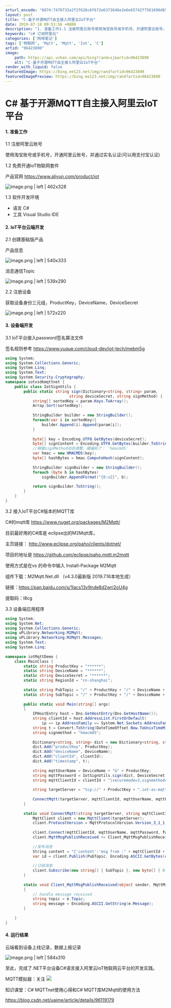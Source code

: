 ```yaml
---
arturl_encode: "6874:7470733a2f2f626c6f672e6373646e2e6e65742f7561696d65:2f61727469636c652f64657461696c732f3936343233383930"
layout: post
title: "C-基于开源MQTT自主接入阿里云IoT平台"
date: 2019-07-18 09:53:56 +0800
description: "1. 准备工作1.1 注册阿里云账号使用淘宝账号或手机号，开通阿里云账号，并通过实名认证(可以用支付"
keywords: "c# 订阅阿里云"
categories: ['网络笔记']
tags: ['物联网', 'Mqtt', 'Mqtt', 'Iot', 'C']
artid: "96423890"
image:
    path: https://api.vvhan.com/api/bing?rand=sj&artid=96423890
    alt: "C-基于开源MQTT自主接入阿里云IoT平台"
render_with_liquid: false
featuredImage: https://bing.ee123.net/img/rand?artid=96423890
featuredImagePreview: https://bing.ee123.net/img/rand?artid=96423890
---
```


# C# 基于开源MQTT自主接入阿里云IoT平台

#### 1. 准备工作

1.1 注册阿里云账号

使用淘宝账号或手机号，开通阿里云账号，并通过实名认证(可以用支付宝认证)

1.2 免费开通IoT物联网套件

产品官网
<https://www.aliyun.com/product/iot>

![image.png | left | 462x328](https://i-blog.csdnimg.cn/blog_migrate/8092270c4cb6b5eda859ea1ccb36e191.png)

1.3 软件开发环境

* 语言 C#
* 工具 Visual Studio IDE

#### 2. IoT平台云端开发

2.1 创建基础版产品

产品信息

![image.png | left | 540x333](https://i-blog.csdnimg.cn/blog_migrate/a63973ee8cca27186c32054729ac14e3.png)

消息通信Topic

![image.png | left | 539x290](https://i-blog.csdnimg.cn/blog_migrate/43d03a25ac23068ce9203f25216e315f.png)

2.2 注册设备

获取设备身份三元组，ProductKey，DeviceName，DeviceSecret

![image.png | left | 572x220](https://i-blog.csdnimg.cn/blog_migrate/3ae43587316cfee9f62ba1917c2eb482.png)

#### 3. 设备端开发

3.1 IoT平台接入password签名算法文件

签名规则参考
<https://www.yuque.com/cloud-dev/iot-tech/mebm5g>

```cs
using System;
using System.Collections.Generic;
using System.Linq;
using System.Text;
using System.Security.Cryptography;
namespace iotxsdkmqttnet {
    public class IotSignUtils {
        public static string sign(Dictionary<string, string> param, 
                            string deviceSecret, string signMethod) {
            string[] sortedKey = param.Keys.ToArray();
            Array.Sort(sortedKey);
 
            StringBuilder builder = new StringBuilder();
            foreach(var i in sortedKey){
                builder.Append(i).Append(param[i]);
            }
 
            byte[] key = Encoding.UTF8.GetBytes(deviceSecret);
            byte[] signContent = Encoding.UTF8.GetBytes(builder.ToString());
            //根据signMethod动态调整，硬编码了： 'hmacmd5'
            var hmac = new HMACMD5(key);
            byte[] hashBytes = hmac.ComputeHash(signContent);
 
            StringBuilder signBuilder = new StringBuilder();
            foreach (byte b in hashBytes)
                signBuilder.AppendFormat("{0:x2}", b);
 
            return signBuilder.ToString();
        }
    }
}
```

3.2 接入IoT平台C#版本的MQTT库

C#的mqtt库
<https://www.nuget.org/packages/M2Mqtt/>

目前最好用的C#库是 eclipse出的M2Mqtt库，

主页链接： http://www.eclipse.org/paho/clients/dotnet/

项目的地址是 https://github.com/eclipse/paho.mqtt.m2mqtt

使用方式是在vs 的命令中输入 Install-Package M2Mqtt

组件下载：M2Mqtt.Net.dll （v4.3.0最新版 2019.7.16本地生成）

链接：https://pan.baidu.com/s/1lacs13v9nde8d2wrj2oU4g
  
提取码：l8cg

3.3 设备端应用程序

```cs
using System;
using System.Net;
using System.Collections.Generic;
using uPLibrary.Networking.M2Mqtt;
using uPLibrary.Networking.M2Mqtt.Messages;
using System.Text;
using System.Linq;
 
namespace iotMqttDemo {
    class MainClass {
        static string ProductKey = "******";
        static string DeviceName = "******";
        static string DeviceSecret = "******";
        static string RegionId = "cn-shanghai";
 
        static string PubTopic = "/" + ProductKey + "/" + DeviceName + "/update";
        static string SubTopic = "/" + ProductKey + "/" + DeviceName + "/get";
 
        public static void Main(string[] args)
        {
            IPHostEntry host = Dns.GetHostEntry(Dns.GetHostName());
            string clientId = host.AddressList.FirstOrDefault(
                ip => ip.AddressFamily == System.Net.Sockets.AddressFamily.InterNetwork).ToString();
            string t = Convert.ToString(DateTimeOffset.Now.ToUnixTimeMilliseconds());
            string signmethod = "hmacmd5";
 
            Dictionary<string, string> dict = new Dictionary<string, string>();
            dict.Add("productKey", ProductKey);
            dict.Add("deviceName", DeviceName);
            dict.Add("clientId", clientId);
            dict.Add("timestamp", t);
 
            string mqttUserName = DeviceName + "&" + ProductKey;
            string mqttPassword = IotSignUtils.sign(dict, DeviceSecret, signmethod);
            string mqttClientId = clientId + "|securemode=3,signmethod="+signmethod+",timestamp=" + t + "|";
            
            string targetServer = "tcp://" + ProductKey + ".iot-as-mqtt." + RegionId + ".aliyuncs.com";
            
            ConnectMqtt(targetServer, mqttClientId, mqttUserName, mqttPassword);
        }
 
        static void ConnectMqtt(string targetServer, string mqttClientId, string mqttUserName, string mqttPassword){
            MqttClient client = new MqttClient(targetServer);
            client.ProtocolVersion = MqttProtocolVersion.Version_3_1_1;
 
            client.Connect(mqttClientId, mqttUserName, mqttPassword, false, 60);
            client.MqttMsgPublishReceived += Client_MqttMsgPublishReceived;
 
            //发布消息
            String content = "{'content':'msg from :" + mqttClientId + ", 这里是.NET设备'}";
            var id = client.Publish(PubTopic, Encoding.ASCII.GetBytes(content));
 
            //订阅消息
            client.Subscribe(new string[] { SubTopic }, new byte[] { 0 });
        }
 
        static void Client_MqttMsgPublishReceived(object sender, MqttMsgPublishEventArgs e)
        {
            // handle message received
            string topic = e.Topic;
            string message = Encoding.ASCII.GetString(e.Message);
        }
 
    }
}
```

#### 4. 运行结果

云端看到设备上线记录，数据上报记录

![image.png | left | 584x310](https://i-blog.csdnimg.cn/blog_migrate/e42d797c8dc8eef860865c9caea548e4.png)

至此，完成了.NET平台设备C#语言接入阿里云IoT物联网云平台的开发实践。

MQTT模拟器：关注
![](https://i-blog.csdnimg.cn/blog_migrate/ad77efc8e44d7a2eb9d99f9ac0e5c302.png)

知识课堂：C# MQTTnet使用心得和C# MQTT库M2Mqtt的使用方法

<https://blog.csdn.net/uaime/article/details/96119179>